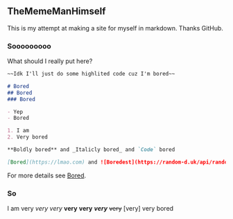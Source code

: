 ## TheMemeManHimself

This is my attempt at making a site for myself in markdown. Thanks GitHub.

### Sooooooooo

What should I really put here?

```markdown
~~Idk I'll just do some highlited code cuz I'm bored~~

# Bored
## Bored
### Bored

- Yep
- Bored

1. I am
2. Very bored

**Boldly bored** and _Italicly bored_ and `Code` bored

[Bored](https://lmao.com) and ![Boredest](https://random-d.uk/api/randomimg)
```

For more details see [Bored](https://bored.com).

### So

I am very *very* _very_ **very** __very__ ___very___ ~~very~~ [very] very bored
